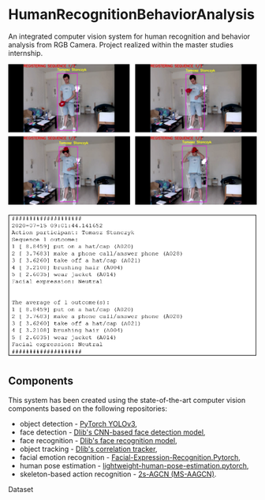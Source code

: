 # HumanRecognitionBehaviorAnalysis
An integrated computer vision system for human recognition and behavior analysis from RGB Camera. Project realized within the master studies internship.
<p align="center"><img src="readme_images/registered_sequence.png" width="600"\></p>
<p align="center"><img src="readme_images/registered_sequence_output.png" width="600"\></p>

## Components
This system has been created using the state-of-the-art computer vision components based on the following repositories:
*   object detection - [PyTorch YOLOv3](https://github.com/eriklindernoren/PyTorch-YOLOv3),
*   face detection - [Dlib's CNN-based face detection model](http://dlib.net/python/index.html#dlib.cnn_face_detection_model_v1),
*   face recognition - [Dlib's face recognition model](http://dlib.net/python/index.html#dlib.face_recognition_model_v1),
*   object tracking - [Dlib's correlation tracker](http://dlib.net/python/index.html#dlib.correlation_tracker),
*   facial emotion recognition - [Facial-Expression-Recognition.Pytorch](https://github.com/WuJie1010/Facial-Expression-Recognition.Pytorch),
*   human pose estimation - [lightweight-human-pose-estimation.pytorch](https://github.com/Daniil-Osokin/lightweight-human-pose-estimation.pytorch),
*   skeleton-based action recognition - [2s-AGCN (MS-AAGCN)](https://github.com/lshiwjx/2s-AGCN).

Dataset

